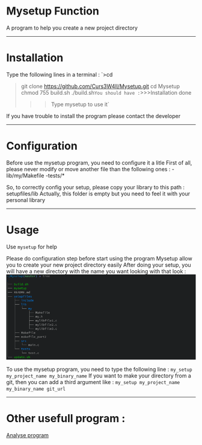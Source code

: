 # Mysetup Function
A program to help you create a new project directory

---
# Installation
Type the following lines in a terminal :
`>cd
>git clone https://github.com/Curs3W4ll/Mysetup.git
>cd Mysetup
>chmod 755 build.sh
>./build.sh`
You should have :
`>>>Installation done
>>>Type mysetup to use it`

If you have trouble to install the program please contact the developer

---
# Configuration
Before use the mysetup program, you need to configure it a litle
First of all, please never modify or move another file than the following ones :
-lib/my/Makefile
-tests/\*

So, to correctly config your setup, please copy your library to this path : setupfiles/lib
Actually, this folder is empty but you need to feel it with your personal library

---
# Usage
Use `mysetup` for help

Please do configuration step before start using the program
Mysetup allow you to create your new project directory easily
After doing your setup, you will have a new directory with the name you want looking with that look :
![Exemple directory tree](img/exemple_directory.png)

To use the mysetup program, you need to type the following line :
`my_setup my_project_name my_binary_name`
If you want to make your directory from a git, then you can add a third argument like :
`my_setup my_project_name my_binary_name git_url`



---
# Other usefull program :
[Analyse program](https://github.com/benalex33000/AnalyseFunction)

